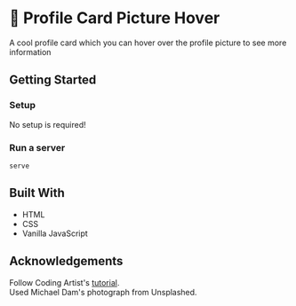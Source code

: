 # 🎴 Profile Card Picture Hover
A cool profile card which you can hover over the profile picture to see more information

## Getting Started
### Setup

No setup is required! 

### Run a server
```
serve
```

## Built With
- HTML
- CSS
- Vanilla JavaScript 

## Acknowledgements
Follow Coding Artist's [tutorial](https://www.youtube.com/watch?v=N-qshcQcJz4).
<br>
Used Michael Dam's photograph from Unsplashed.
